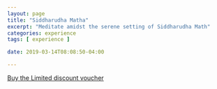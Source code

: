 ```yaml
---
layout: page
title: "Siddharudha Matha"
excerpt: "Meditate amidst the serene setting of Siddharudha Math"
categories: experience
tags: [ experience ]

date: 2019-03-14T08:08:50-04:00

---
```



[Buy the Limited discount voucher](https://ti.to/the-hd-tour/hd-limited-edition-march)
